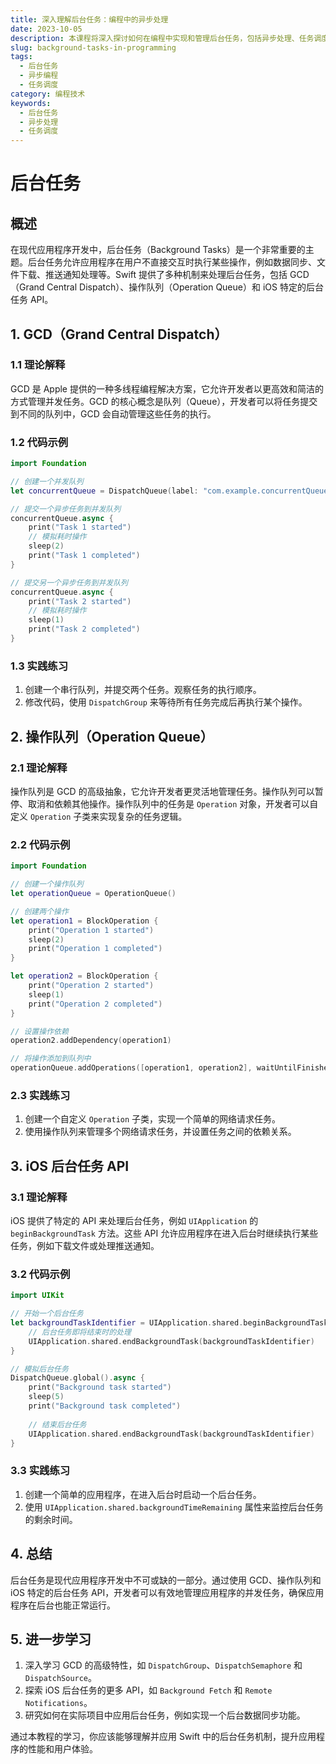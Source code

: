 ```yaml
---
title: 深入理解后台任务：编程中的异步处理
date: 2023-10-05
description: 本课程将深入探讨如何在编程中实现和管理后台任务，包括异步处理、任务调度以及并发控制。
slug: background-tasks-in-programming
tags:
  - 后台任务
  - 异步编程
  - 任务调度
category: 编程技术
keywords:
  - 后台任务
  - 异步处理
  - 任务调度
---
```


# 后台任务

## 概述

在现代应用程序开发中，后台任务（Background Tasks）是一个非常重要的主题。后台任务允许应用程序在用户不直接交互时执行某些操作，例如数据同步、文件下载、推送通知处理等。Swift 提供了多种机制来处理后台任务，包括 GCD（Grand Central Dispatch）、操作队列（Operation Queue）和 iOS 特定的后台任务 API。

## 1. GCD（Grand Central Dispatch）

### 1.1 理论解释

GCD 是 Apple 提供的一种多线程编程解决方案，它允许开发者以更高效和简洁的方式管理并发任务。GCD 的核心概念是队列（Queue），开发者可以将任务提交到不同的队列中，GCD 会自动管理这些任务的执行。

### 1.2 代码示例

```swift
import Foundation

// 创建一个并发队列
let concurrentQueue = DispatchQueue(label: "com.example.concurrentQueue", attributes: .concurrent)

// 提交一个异步任务到并发队列
concurrentQueue.async {
    print("Task 1 started")
    // 模拟耗时操作
    sleep(2)
    print("Task 1 completed")
}

// 提交另一个异步任务到并发队列
concurrentQueue.async {
    print("Task 2 started")
    // 模拟耗时操作
    sleep(1)
    print("Task 2 completed")
}
```

### 1.3 实践练习

1. 创建一个串行队列，并提交两个任务。观察任务的执行顺序。
2. 修改代码，使用 `DispatchGroup` 来等待所有任务完成后再执行某个操作。

## 2. 操作队列（Operation Queue）

### 2.1 理论解释

操作队列是 GCD 的高级抽象，它允许开发者更灵活地管理任务。操作队列可以暂停、取消和依赖其他操作。操作队列中的任务是 `Operation` 对象，开发者可以自定义 `Operation` 子类来实现复杂的任务逻辑。

### 2.2 代码示例

```swift
import Foundation

// 创建一个操作队列
let operationQueue = OperationQueue()

// 创建两个操作
let operation1 = BlockOperation {
    print("Operation 1 started")
    sleep(2)
    print("Operation 1 completed")
}

let operation2 = BlockOperation {
    print("Operation 2 started")
    sleep(1)
    print("Operation 2 completed")
}

// 设置操作依赖
operation2.addDependency(operation1)

// 将操作添加到队列中
operationQueue.addOperations([operation1, operation2], waitUntilFinished: false)
```

### 2.3 实践练习

1. 创建一个自定义 `Operation` 子类，实现一个简单的网络请求任务。
2. 使用操作队列来管理多个网络请求任务，并设置任务之间的依赖关系。

## 3. iOS 后台任务 API

### 3.1 理论解释

iOS 提供了特定的 API 来处理后台任务，例如 `UIApplication` 的 `beginBackgroundTask` 方法。这些 API 允许应用程序在进入后台时继续执行某些任务，例如下载文件或处理推送通知。

### 3.2 代码示例

```swift
import UIKit

// 开始一个后台任务
let backgroundTaskIdentifier = UIApplication.shared.beginBackgroundTask {
    // 后台任务即将结束时的处理
    UIApplication.shared.endBackgroundTask(backgroundTaskIdentifier)
}

// 模拟后台任务
DispatchQueue.global().async {
    print("Background task started")
    sleep(5)
    print("Background task completed")
    
    // 结束后台任务
    UIApplication.shared.endBackgroundTask(backgroundTaskIdentifier)
}
```

### 3.3 实践练习

1. 创建一个简单的应用程序，在进入后台时启动一个后台任务。
2. 使用 `UIApplication.shared.backgroundTimeRemaining` 属性来监控后台任务的剩余时间。

## 4. 总结

后台任务是现代应用程序开发中不可或缺的一部分。通过使用 GCD、操作队列和 iOS 特定的后台任务 API，开发者可以有效地管理应用程序的并发任务，确保应用程序在后台也能正常运行。

## 5. 进一步学习

1. 深入学习 GCD 的高级特性，如 `DispatchGroup`、`DispatchSemaphore` 和 `DispatchSource`。
2. 探索 iOS 后台任务的更多 API，如 `Background Fetch` 和 `Remote Notifications`。
3. 研究如何在实际项目中应用后台任务，例如实现一个后台数据同步功能。

通过本教程的学习，你应该能够理解并应用 Swift 中的后台任务机制，提升应用程序的性能和用户体验。